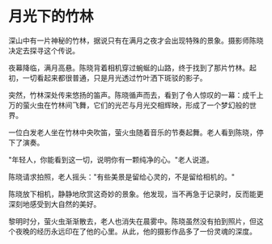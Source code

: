 # 月光下的竹林

深山中有一片神秘的竹林，据说只有在满月之夜才会出现特殊的景象。摄影师陈晓决定去探寻这个传说。

夜幕降临，满月高悬。陈晓背着相机穿过蜿蜒的山路，终于找到了那片竹林。起初，一切看起来都很普通，只是月光透过竹叶洒下斑驳的影子。

突然，竹林深处传来悠扬的笛声。陈晓循声而去，看到了令人惊叹的一幕：成千上万的萤火虫在竹林间飞舞，它们的光芒与月光交相辉映，形成了一个梦幻般的世界。

一位白发老人坐在竹林中央吹笛，萤火虫随着音乐的节奏起舞。老人看到陈晓，停下了演奏。

"年轻人，你能看到这一切，说明你有一颗纯净的心。"老人说道。

陈晓请求拍照，老人摇头："有些美景是留给心灵的，不是留给相机的。"

陈晓放下相机，静静地欣赏这奇妙的景象。他发现，当不再急于记录时，反而能更深刻地感受到大自然的美好。

黎明时分，萤火虫渐渐散去，老人也消失在晨雾中。陈晓虽然没有拍到照片，但这个夜晚的经历永远印在了他的心里。从此，他的摄影作品多了一份灵魂的深度。